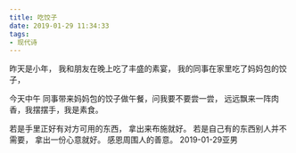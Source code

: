 ```yaml
---
title: 吃饺子
date: 2019-01-29 11:34:33
tags:
- 现代诗
---
```


昨天是小年，
我和朋友在晚上吃了丰盛的素宴，
我的同事在家里吃了妈妈包的饺子，

今天中午
同事带来妈妈包的饺子做午餐，问我要不要尝一尝，
远远飘来一阵肉香，我摆摆手，我是素食。

若是手里正好有对方可用的东西，
拿出来布施就好。
若是自己有的东西别人并不需要，
拿出一份心意就好。
感恩周围人的善意。
2019-01-29亚男
